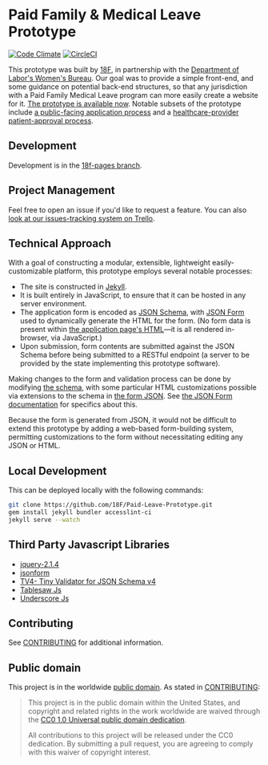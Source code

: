 # Paid Family & Medical Leave Prototype

[![Code Climate](https://codeclimate.com/github/18F/Paid-Leave-Prototype/badges/gpa.svg)](https://codeclimate.com/github/18F/Paid-Leave-Prototype)
[![CircleCI](https://circleci.com/gh/18F/Paid-Leave-Prototype.svg?style=svg)](https://circleci.com/gh/18F/Paid-Leave-Prototype)

This prototype was built by [18F](https://18f.gov/), in partnership with the [Department of Labor's Women's Bureau](https://www.dol.gov/wb/). Our goal was to provide a simple front-end, and some guidance on potential back-end structures, so that any jurisdiction with a Paid Family Medical Leave program can more easily create a website for it. [The prototype is available now](https://pages.18f.gov/Paid-Leave-Prototype/). Notable subsets of the prototype include [a public-facing application process](https://pages.18f.gov/Paid-Leave-Prototype/claims/new/) and a [healthcare-provider patient-approval process](https://pages.18f.gov/Paid-Leave-Prototype/claims/verify/).

## Development
Development is in the [18f-pages branch](https://github.com/18F/Paid-Leave-Prototype/tree/18f-pages).

## Project Management
Feel free to open an issue if you'd like to request a feature. You can also [look at our issues-tracking system on Trello](https://trello.com/b/0RAkaeci/dol-paid-leave).

## Technical Approach
With a goal of constructing a modular, extensible, lightweight easily-customizable platform, this prototype employs several notable processes:
* The site is constructed in [Jekyll](https://jekyllrb.com/).
* It is built entirely in JavaScript, to ensure that it can be hosted in any server environment.
* The application form is encoded as [JSON Schema](http://json-schema.org/), with [JSON Form](https://github.com/joshfire/jsonform) used to dynamically generate the HTML for the form. (No form data is present within [the application page's HTML](https://github.com/18F/Paid-Leave-Prototype/blob/18f-pages/_pages/claims/new.html)—it is all rendered in-browser, via JavaScript.)
* Upon submission, form contents are submitted against the JSON Schema before being submitted to a RESTful endpoint (a server to be provided by the state implementing this prototype software).

Making changes to the form and validation process can be done by modifying [the schema](https://github.com/18F/Paid-Leave-Prototype/blob/18f-pages/javascripts/schema.json), with some particular HTML customizations possible via extensions to the schema in [the form JSON](https://github.com/18F/Paid-Leave-Prototype/blob/18f-pages/javascripts/form.json). See [the JSON Form documentation](https://github.com/joshfire/jsonform/wiki) for specifics about this.

Because the form is generated from JSON, it would not be difficult to extend this prototype by adding a web-based form-building system, permitting customizations to the form without necessitating editing any JSON or HTML.

## Local Development
This can be deployed locally with the following commands:
```bash
git clone https://github.com/18F/Paid-Leave-Prototype.git
gem install jekyll bundler accesslint-ci
jekyll serve --watch
```
## Third Party Javascript Libraries
* [jquery-2.1.4](https://github.com/jquery/jquery)
* [jsonform](https://github.com/joshfire/jsonform/wiki#default-mapping)
* [TV4- Tiny Validator for JSON Schema v4](https://github.com/geraintluff/tv4)
* [Tablesaw Js](https://github.com/filamentgroup/tablesaw)
* [Underscore Js](https://github.com/jashkenas/underscore)

## Contributing

See [CONTRIBUTING](CONTRIBUTING.md) for additional information.

## Public domain

This project is in the worldwide [public domain](LICENSE.md). As stated in [CONTRIBUTING](CONTRIBUTING.md):

> This project is in the public domain within the United States, and copyright and related rights in the work worldwide are waived through the [CC0 1.0 Universal public domain dedication](https://creativecommons.org/publicdomain/zero/1.0/).
>
> All contributions to this project will be released under the CC0 dedication. By submitting a pull request, you are agreeing to comply with this waiver of copyright interest.
